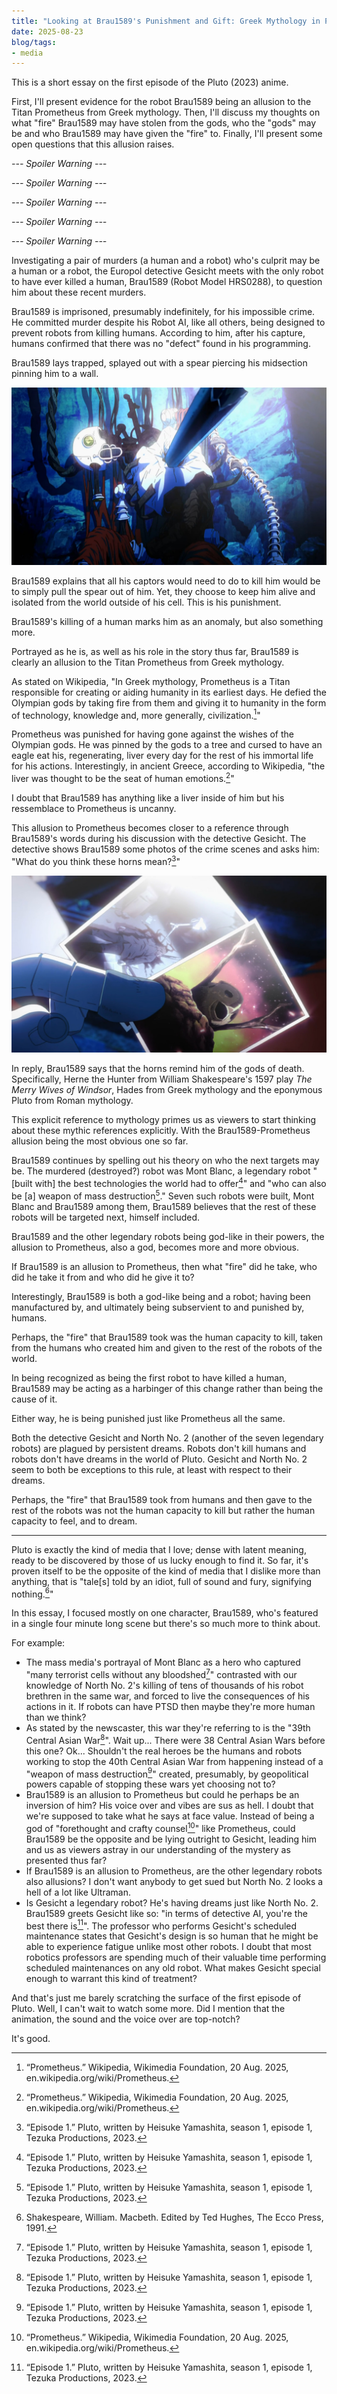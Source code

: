 ```yaml
---
title: "Looking at Brau1589's Punishment and Gift: Greek Mythology in Pluto Episode 1"
date: 2025-08-23
blog/tags:
- media
---
```


This is a short essay on the first episode of the Pluto (2023) anime.

First, I'll present evidence for the robot Brau1589 being an allusion to the Titan Prometheus from Greek mythology. Then, I'll discuss my thoughts on what "fire" Brau1589 may have stolen from the gods, who the "gods" may be and who Brau1589 may have given the "fire" to. Finally, I'll present some open questions that this allusion raises.

<!--more-->

*--- Spoiler Warning ---*

*--- Spoiler Warning ---*

*--- Spoiler Warning ---*

*--- Spoiler Warning ---*

*--- Spoiler Warning ---*

Investigating a pair of murders (a human and a robot) who's culprit may be a human or a robot, the Europol detective Gesicht meets with the only robot to have ever killed a human, Brau1589 (Robot Model HRS0288), to question him about these recent murders.

Brau1589 is imprisoned, presumably indefinitely, for his impossible crime. He committed murder despite his Robot AI, like all others, being designed to prevent robots from killing humans. According to him, after his capture, humans confirmed that there was no "defect" found in his programming. 

Brau1589 lays trapped, splayed out with a spear piercing his midsection pinning him to a wall.

![](1.jpg)

Brau1589 explains that all his captors would need to do to kill him would be to simply pull the spear out of him. Yet, they choose to keep him alive and isolated from the world outside of his cell. This is his punishment.

Brau1589's killing of a human marks him as an anomaly, but also something more.

Portrayed as he is, as well as his role in the story thus far, Brau1589 is clearly an allusion to the Titan Prometheus from Greek mythology.

As stated on Wikipedia, "In Greek mythology, Prometheus is a Titan responsible for creating or aiding humanity in its earliest days. He defied the Olympian gods by taking fire from them and giving it to humanity in the form of technology, knowledge and, more generally, civilization.[^1]"

Prometheus was punished for having gone against the wishes of the Olympian gods. He was pinned by the gods to a tree and cursed to have an eagle eat his, regenerating, liver every day for the rest of his immortal life for his actions. Interestingly, in ancient Greece, according to Wikipedia, "the liver was thought to be the seat of human emotions.[^1]"

I doubt that Brau1589 has anything like a liver inside of him but his ressemblace to Prometheus is uncanny.

This allusion to Prometheus becomes closer to a reference through Brau1589's words during his discussion with the detective Gesicht. The detective shows Brau1589 some photos of the crime scenes and asks him: "What do you think these horns mean?[^2]"

![](2.jpg)

In reply, Brau1589 says that the horns remind him of the gods of death. Specifically, Herne the Hunter from William Shakespeare's 1597 play *The Merry Wives of Windsor*, Hades from Greek mythology and the eponymous Pluto from Roman mythology.

This explicit reference to mythology primes us as viewers to start thinking about these mythic references explicitly. With the Brau1589-Prometheus allusion being the most obvious one so far.

Brau1589 continues by spelling out his theory on who the next targets may be. The murdered (destroyed?) robot was Mont Blanc, a legendary robot "[built with] the best technologies the world had to offer[^2]" and "who can also be [a] weapon of mass destruction[^2]." Seven such robots were built, Mont Blanc and Brau1589 among them, Brau1589 believes that the rest of these robots will be targeted next, himself included.

Brau1589 and the other legendary robots being god-like in their powers, the allusion to Prometheus, also a god, becomes more and more obvious.

If Brau1589 is an allusion to Prometheus, then what "fire" did he take, who did he take it from and who did he give it to?

Interestingly, Brau1589 is both a god-like being and a robot; having been manufactured by, and ultimately being subservient to and punished by, humans.

Perhaps, the "fire" that Brau1589 took was the human capacity to kill, taken from the humans who created him and given to the rest of the robots of the world.

In being recognized as being the first robot to have killed a human, Brau1589 may be acting as a harbinger of this change rather than being the cause of it.

Either way, he is being punished just like Prometheus all the same.

Both the detective Gesicht and North No. 2 (another of the seven legendary robots) are plagued by persistent dreams. Robots don't kill humans and robots don't have dreams in the world of Pluto. Gesicht and North No. 2 seem to both be exceptions to this rule, at least with respect to their dreams.

Perhaps, the "fire" that Brau1589 took from humans and then gave to the rest of the robots was not the human capacity to kill but rather the human capacity to feel, and to dream.

---

Pluto is exactly the kind of media that I love; dense with latent meaning, ready to be discovered by those of us lucky enough to find it. So far, it's proven itself to be the opposite of the kind of media that I dislike more than anything, that is "tale[s] told by an idiot, full of sound and fury, signifying nothing.[^3]"

In this essay, I focused mostly on one character, Brau1589, who's featured in a single four minute long scene but there's so much more to think about.

For example:
- The mass media's portrayal of Mont Blanc as a hero who captured "many terrorist cells without any bloodshed[^2]" contrasted with our knowledge of North No. 2's killing of tens of thousands of his robot brethren in the same war, and forced to live the consequences of his actions in it. If robots can have PTSD then maybe they're more human than we think?
- As stated by the newscaster, this war they're referring to is the "39th Central Asian War[^2]". Wait up... There were 38 Central Asian Wars before this one? Ok... Shouldn't the real heroes be the humans and robots working to stop the 40th Central Asian War from happening instead of a "weapon of mass destruction[^2]" created, presumably, by geopolitical powers capable of stopping these wars yet choosing not to?
- Brau1589 is an allusion to Prometheus but could he perhaps be an inversion of him? His voice over and vibes are sus as hell. I doubt that we're supposed to take what he says at face value. Instead of being a god of "forethought and crafty counsel[^1]" like Prometheus, could Brau1589 be the opposite and be lying outright to Gesicht, leading him and us as viewers astray in our understanding of the mystery as presented thus far?
- If Brau1589 is an allusion to Prometheus, are the other legendary robots also allusions? I don't want anybody to get sued but North No. 2 looks a hell of a lot like Ultraman.
- Is Gesicht a legendary robot? He's having dreams just like North No. 2. Brau1589 greets Gesicht like so: "in terms of detective AI, you're the best there is[^2]". The professor who performs Gesicht's scheduled maintenance states that Gesicht's design is so human that he might be able to experience fatigue unlike most other robots. I doubt that most robotics professors are spending much of their valuable time performing scheduled maintenances on any old robot. What makes Gesicht special enough to warrant this kind of treatment?

And that's just me barely scratching the surface of the first episode of Pluto. Well, I can't wait to watch some more. Did I mention that the animation, the sound and the voice over are top-notch?

It's good.

[^1]: “Prometheus.” Wikipedia, Wikimedia Foundation, 20 Aug. 2025, en.wikipedia.org/wiki/Prometheus.
[^2]: “Episode 1.” Pluto, written by Heisuke Yamashita, season 1, episode 1, Tezuka Productions, 2023.
[^3]: Shakespeare, William. Macbeth. Edited by Ted Hughes, The Ecco Press, 1991.